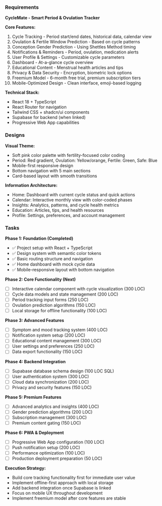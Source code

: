 ### Requirements
**CycleMate - Smart Period & Ovulation Tracker**

**Core Features:**
1. Cycle Tracking - Period start/end dates, historical data, calendar view
2. Ovulation & Fertile Window Prediction - Based on cycle patterns
3. Conception Gender Prediction - Using Shettles Method timing
4. Notifications & Reminders - Period, ovulation, medication alerts
5. User Profile & Settings - Customizable cycle parameters
6. Dashboard - At-a-glance cycle overview
7. Educational Content - Menstrual health articles and tips
8. Privacy & Data Security - Encryption, biometric lock options
9. Freemium Model - 6-month free trial, premium subscription tiers
10. Mobile-Optimized Design - Clean interface, emoji-based logging

**Technical Stack:**
- React 18 + TypeScript
- React Router for navigation
- Tailwind CSS + shadcn/ui components
- Supabase for backend (when linked)
- Progressive Web App capabilities

### Designs
**Visual Theme:**
- Soft pink color palette with fertility-focused color coding
- Period: Red gradient, Ovulation: Yellow/orange, Fertile: Green, Safe: Blue
- Mobile-first responsive design
- Bottom navigation with 5 main sections
- Card-based layout with smooth transitions

**Information Architecture:**
- Home: Dashboard with current cycle status and quick actions
- Calendar: Interactive monthly view with color-coded phases
- Insights: Analytics, patterns, and cycle health metrics
- Education: Articles, tips, and health resources
- Profile: Settings, preferences, and account management

### Tasks

**Phase 1: Foundation (Completed)**
- ✅ Project setup with React + TypeScript
- ✅ Design system with semantic color tokens
- ✅ Basic routing structure and navigation
- ✅ Home dashboard with mock cycle data
- ✅ Mobile-responsive layout with bottom navigation

**Phase 2: Core Functionality (Next)**
- [ ] Interactive calendar component with cycle visualization (300 LOC)
- [ ] Cycle data models and state management (200 LOC)
- [ ] Period tracking input forms (250 LOC)
- [ ] Ovulation prediction algorithms (150 LOC)
- [ ] Local storage for offline functionality (100 LOC)

**Phase 3: Advanced Features**
- [ ] Symptom and mood tracking system (400 LOC)
- [ ] Notification system setup (200 LOC)
- [ ] Educational content management (300 LOC)
- [ ] User settings and preferences (250 LOC)
- [ ] Data export functionality (150 LOC)

**Phase 4: Backend Integration**
- [ ] Supabase database schema design (100 LOC SQL)
- [ ] User authentication system (300 LOC)
- [ ] Cloud data synchronization (200 LOC)
- [ ] Privacy and security features (150 LOC)

**Phase 5: Premium Features**
- [ ] Advanced analytics and insights (400 LOC)
- [ ] Gender prediction algorithms (200 LOC)
- [ ] Subscription management (300 LOC)
- [ ] Premium content gating (150 LOC)

**Phase 6: PWA & Deployment**
- [ ] Progressive Web App configuration (100 LOC)
- [ ] Push notification setup (200 LOC)
- [ ] Performance optimization (100 LOC)
- [ ] Production deployment preparation (50 LOC)

**Execution Strategy:**
- Build core tracking functionality first for immediate user value
- Implement offline-first approach with local storage
- Add backend integration once Supabase is linked
- Focus on mobile UX throughout development
- Implement freemium model after core features are stable
